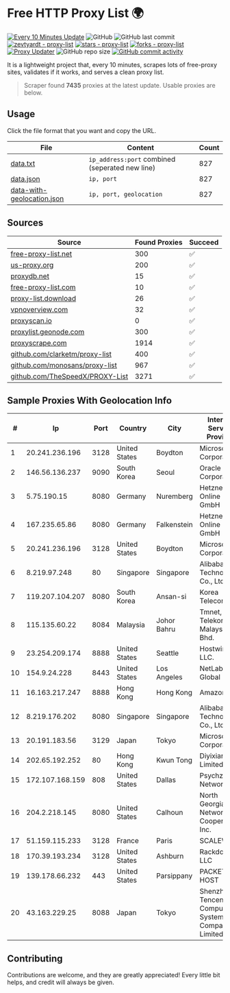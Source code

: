 
# Free HTTP Proxy List 🌍

[![Every 10 Minutes Update](https://github.com/mertguvencli/http-proxy-list/actions/workflows/main.yml/badge.svg?branch=main)](https://github.com/mertguvencli/http-proxy-list/actions/workflows/main.yml)
![GitHub](https://img.shields.io/github/license/mertguvencli/http-proxy-list)
![GitHub last commit](https://img.shields.io/github/last-commit/mertguvencli/http-proxy-list)
[![zevtyardt - proxy-list](https://img.shields.io/static/v1?label=zevtyardt&message=proxy-list&color=blue&logo=github)](https://github.com/zevtyardt/proxy-list "Go to GitHub repo")
[![stars - proxy-list](https://img.shields.io/github/stars/zevtyardt/proxy-list?style=social)](https://github.com/zevtyardt/proxy-list)
[![forks - proxy-list](https://img.shields.io/github/forks/zevtyardt/proxy-list?style=social)](https://github.com/zevtyardt/proxy-list)
[![Proxy Updater](https://github.com/zevtyardt/proxy-list/workflows/Proxy%20Updater/badge.svg)](https://github.com/zevtyardt/proxy-list/actions?query=workflow:"Proxy+Updater")
![GitHub repo size](https://img.shields.io/github/repo-size/zevtyardt/proxy-list)
[![GitHub commit activity](https://img.shields.io/github/commit-activity/m/zevtyardt/proxy-list?logo=commits)](https://github.com/zevtyardt/proxy-list/commits/main)

It is a lightweight project that, every 10 minutes, scrapes lots of free-proxy sites, validates if it works, and serves a clean proxy list.

> Scraper found **7435** proxies at the latest update. Usable proxies are below.

## Usage

Click the file format that you want and copy the URL.

|File|Content|Count|
|----|-------|-----|
|[data.txt](https://raw.githubusercontent.com/mertguvencli/http-proxy-list/main/proxy-list/data.txt)|`ip_address:port` combined (seperated new line)|827|
|[data.json](https://raw.githubusercontent.com/mertguvencli/http-proxy-list/main/proxy-list/data.json)|`ip, port`|827|
|[data-with-geolocation.json](https://raw.githubusercontent.com/mertguvencli/http-proxy-list/main/proxy-list/data-with-geolocation.json)|`ip, port, geolocation`|827|

## Sources

|Source|Found Proxies|Succeed|
|------|-------------|-------|
|[free-proxy-list.net](https://free-proxy-list.net)|300|✅|
|[us-proxy.org](https://www.us-proxy.org)|200|✅|
|[proxydb.net](http://proxydb.net)|15|✅|
|[free-proxy-list.com](https://free-proxy-list.com/?page=&port=&type%5B%5D=http&type%5B%5D=https&up_time=0&search=Search)|10|✅|
|[proxy-list.download](https://www.proxy-list.download/HTTP)|26|✅|
|[vpnoverview.com](https://vpnoverview.com/privacy/anonymous-browsing/free-proxy-servers)|32|✅|
|[proxyscan.io](https://www.proxyscan.io)|0|✅|
|[proxylist.geonode.com](https://proxylist.geonode.com/api/proxy-list?limit=300&page=1&sort_by=lastChecked&sort_type=desc&protocols=http,https)|300|✅|
|[proxyscrape.com](https://api.proxyscrape.com/v2/?request=displayproxies&protocol=http&timeout=10000&country=all&ssl=all&anonymity=all)|1914|✅|
|[github.com/clarketm/proxy-list](https://raw.githubusercontent.com/clarketm/proxy-list/master/proxy-list-raw.txt)|400|✅|
|[github.com/monosans/proxy-list](https://raw.githubusercontent.com/monosans/proxy-list/main/proxies/http.txt)|967|✅|
|[github.com/TheSpeedX/PROXY-List](https://raw.githubusercontent.com/TheSpeedX/PROXY-List/master/http.txt)|3271|✅|


## Sample Proxies With Geolocation Info

|#|Ip|Port|Country|City|Internet Service Provider|
|-|--|----|-------|----|-------------------------|
|1|20.241.236.196|3128|United States|Boydton|Microsoft Corporation|
|2|146.56.136.237|9090|South Korea|Seoul|Oracle Corporation|
|3|5.75.190.15|8080|Germany|Nuremberg|Hetzner Online GmbH|
|4|167.235.65.86|8080|Germany|Falkenstein|Hetzner Online GmbH|
|5|20.241.236.196|3128|United States|Boydton|Microsoft Corporation|
|6|8.219.97.248|80|Singapore|Singapore|Alibaba (US) Technology Co., Ltd.|
|7|119.207.104.207|8080|South Korea|Ansan-si|Korea Telecom|
|8|115.135.60.22|8084|Malaysia|Johor Bahru|Tmnet, Telekom Malaysia Bhd.|
|9|23.254.209.174|8888|United States|Seattle|Hostwinds LLC.|
|10|154.9.24.228|8443|United States|Los Angeles|NetLab Global|
|11|16.163.217.247|8888|Hong Kong|Hong Kong|Amazon.com|
|12|8.219.176.202|8080|Singapore|Singapore|Alibaba (US) Technology Co., Ltd.|
|13|20.191.183.56|3129|Japan|Tokyo|Microsoft Corporation|
|14|202.65.192.252|80|Hong Kong|Kwun Tong|Diyixian.com Limited|
|15|172.107.168.159|808|United States|Dallas|Psychz Networks|
|16|204.2.218.145|8080|United States|Calhoun|North Georgia Network Cooperative, Inc.|
|17|51.159.115.233|3128|France|Paris|SCALEWAY|
|18|170.39.193.234|3128|United States|Ashburn|Rackdog, LLC|
|19|139.178.66.232|443|United States|Parsippany|PACKET-HOST|
|20|43.163.229.25|8088|Japan|Tokyo|Shenzhen Tencent Computer Systems Company Limited|



## Contributing

Contributions are welcome, and they are greatly appreciated! Every
little bit helps, and credit will always be given.

